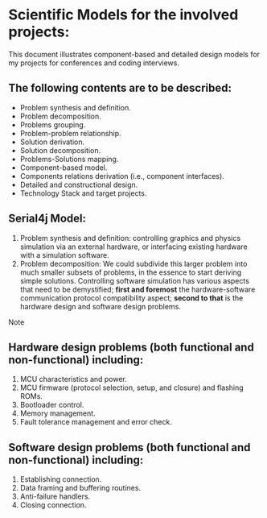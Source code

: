 # Scientific Models for the involved projects:
This document illustrates component-based and detailed design models for my projects for conferences and coding interviews. 

## The following contents are to be described:
* Problem synthesis and definition.
* Problem decomposition.
* Problems grouping.
* Problem-problem relationship.
* Solution derivation.
* Solution decomposition.
* Problems-Solutions mapping.
* Component-based model.
* Components relations derivation (i.e., component interfaces).
* Detailed and constructional design.
* Technology Stack and target projects.

## Serial4j Model:
1) Problem synthesis and definition: controlling graphics and physics simulation via an external hardware, or interfacing existing hardware with a simulation software.
2) Problem decomposition: We could subdivide this larger problem into much smaller subsets of problems, in the essence to start deriving simple solutions. Controlling software simulation has various aspects that need to be demystified; **first and foremost** the hardware-software communication protocol compatibility aspect; **second to that** is the hardware design and software design problems. 

> [!NOTE]
> ## Hardware design problems (both functional and non-functional) including:
> 1) MCU characteristics and power.
> 2) MCU firmware (protocol selection, setup, and closure) and flashing ROMs.
> 3) Bootloader control.
> 4) Memory management.
> 5) Fault tolerance management and error check.
>
> ## Software design problems (both functional and non-functional) including:
> 1) Establishing connection.
> 2) Data framing and buffering routines.
> 3) Anti-failure handlers.
> 4) Closing connection.
> 
